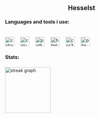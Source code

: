 <h2 align="center">Hesselst</h2>

###
<!--
<h4 align="center">Connect with me</h4>

###

<div align="center">
<p> will add later</p>
</div>

###
-->
<h3 align="left">Languages and tools i use:</h3>

###

<br clear="both">

<div align="left">
  <img src="https://cdn.jsdelivr.net/gh/devicons/devicon/icons/csharp/csharp-original.svg" height="30" alt="csharp logo"  />
  <img width="12" />
  <img src="https://cdn.jsdelivr.net/gh/devicons/devicon/icons/cplusplus/cplusplus-original.svg" height="30" alt="cplusplus logo"  />
  <img width="12" />
  <img src="https://cdn.jsdelivr.net/gh/devicons/devicon/icons/python/python-original.svg" height="30" alt="python logo"  />
  <img width="12" />
  <img src="https://cdn.jsdelivr.net/gh/devicons/devicon/icons/html5/html5-original.svg" height="30" alt="html5 logo"  />
  <img width="12" />
  <img src="https://cdn.jsdelivr.net/gh/devicons/devicon/icons/css3/css3-original.svg" height="30" alt="css3 logo"  />
  <img width="12" />
  <img src="https://cdn.jsdelivr.net/gh/devicons/devicon/icons/php/php-original.svg" height="30" alt="php logo"  />
</div>

###

<h3 align="left">Stats:</h3>

###

<div align="left">
  <!--<img src="https://github-readme-stats.vercel.app/api/top-langs?username=Hesselst&locale=en&hide_title=false&layout=compact&card_width=320&langs_count=5&theme=dracula&hide_border=false&order=2" height="150" alt="languages graph"  /> -->
  <img src="https://streak-stats.demolab.com?user=Hesselst&locale=en&mode=daily&theme=dracula&hide_border=false&border_radius=5&order=3" height="150" alt="streak graph"  />
</div>

###
